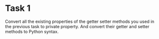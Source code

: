 # Task 1
Convert all the existing properties of the getter setter methods you used in the previous task to private property. And convert their getter and setter methods to Python syntax.